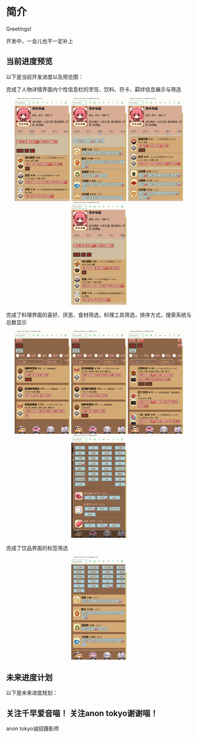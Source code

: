 # 简介

Greetings!

开发中，一会儿也不一定补上

## 当前进度预览

以下是当前开发进度以及预览图：  

完成了人物详情界面内个性信息栏的烹饪、饮料、符卡、羁绊信息展示与筛选    
<p align="center">
  <img src="./info/update_514_npc1.png" width="150">
  <img src="./info/update_514_npc2.png" width="150">
  <img src="./info/update_514_npc3.png" width="150">
  <img src="./info/update_514_npc4.png" width="150">
</p>  

完成了料理界面的喜好、厌恶、食材筛选，料理工具筛选，排序方式，搜索系统与总数显示    
<p align="center">
  <img src="./info/update_514_cook1.png" width="150">
  <img src="./info/update_514_cook2.png" width="150">
  <img src="./info/update_514_cook3.png" width="150">
  <img src="./info/update_514_cook4.png" width="150">
</p>  

完成了饮品界面的标签筛选    
<p align="center">
  <img src="./info/update_514_drink.png" width="150">
</p>  


## 未来进度计划  

以下是未来进度规划：  



## 关注千早爱音喵！ 关注anon tokyo谢谢喵！
anon tokyo诚招摄影师


